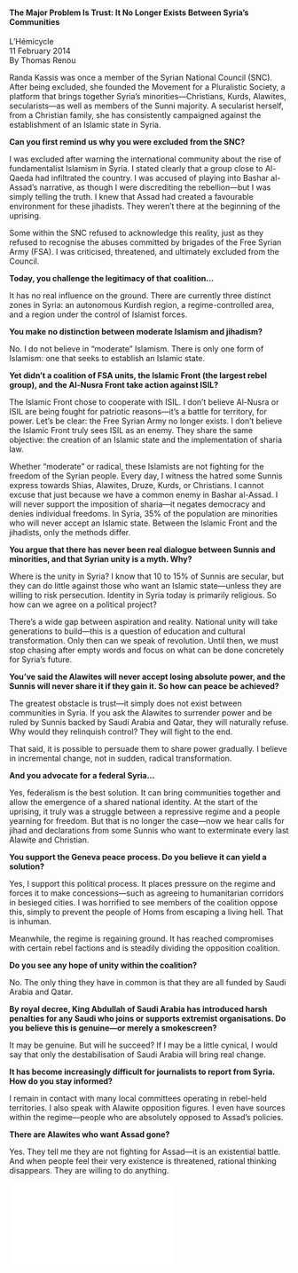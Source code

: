 <h4>The Major Problem Is Trust: It No Longer Exists Between Syria’s Communities</h4>

L’Hémicycle  
11 February 2014  
By Thomas Renou  

Randa Kassis was once a member of the Syrian National Council (SNC). After being excluded, she founded the Movement for a Pluralistic Society, a platform that brings together Syria’s minorities—Christians, Kurds, Alawites, secularists—as well as members of the Sunni majority. A secularist herself, from a Christian family, she has consistently campaigned against the establishment of an Islamic state in Syria.

<b>Can you first remind us why you were excluded from the SNC?</b>

I was excluded after warning the international community about the rise of fundamentalist Islamism in Syria. I stated clearly that a group close to Al-Qaeda had infiltrated the country. I was accused of playing into Bashar al-Assad’s narrative, as though I were discrediting the rebellion—but I was simply telling the truth. I knew that Assad had created a favourable environment for these jihadists. They weren’t there at the beginning of the uprising.

Some within the SNC refused to acknowledge this reality, just as they refused to recognise the abuses committed by brigades of the Free Syrian Army (FSA). I was criticised, threatened, and ultimately excluded from the Council.

<b>Today, you challenge the legitimacy of that coalition…</b>

It has no real influence on the ground. There are currently three distinct zones in Syria: an autonomous Kurdish region, a regime-controlled area, and a region under the control of Islamist forces.

<b>You make no distinction between moderate Islamism and jihadism?</b>

No. I do not believe in “moderate” Islamism. There is only one form of Islamism: one that seeks to establish an Islamic state.

<b>Yet didn’t a coalition of FSA units, the Islamic Front (the largest rebel group), and the Al-Nusra Front take action against ISIL?</b>

The Islamic Front chose to cooperate with ISIL. I don’t believe Al-Nusra or ISIL are being fought for patriotic reasons—it’s a battle for territory, for power. Let’s be clear: the Free Syrian Army no longer exists. I don’t believe the Islamic Front truly sees ISIL as an enemy. They share the same objective: the creation of an Islamic state and the implementation of sharia law.

Whether “moderate” or radical, these Islamists are not fighting for the freedom of the Syrian people. Every day, I witness the hatred some Sunnis express towards Shias, Alawites, Druze, Kurds, or Christians. I cannot excuse that just because we have a common enemy in Bashar al-Assad. I will never support the imposition of sharia—it negates democracy and denies individual freedoms. In Syria, 35% of the population are minorities who will never accept an Islamic state. Between the Islamic Front and the jihadists, only the methods differ.

<b>You argue that there has never been real dialogue between Sunnis and minorities, and that Syrian unity is a myth. Why?</b>

Where is the unity in Syria? I know that 10 to 15% of Sunnis are secular, but they can do little against those who want an Islamic state—unless they are willing to risk persecution. Identity in Syria today is primarily religious. So how can we agree on a political project?

There’s a wide gap between aspiration and reality. National unity will take generations to build—this is a question of education and cultural transformation. Only then can we speak of revolution. Until then, we must stop chasing after empty words and focus on what can be done concretely for Syria’s future.

<b>You’ve said the Alawites will never accept losing absolute power, and the Sunnis will never share it if they gain it. So how can peace be achieved?</b>

The greatest obstacle is trust—it simply does not exist between communities in Syria. If you ask the Alawites to surrender power and be ruled by Sunnis backed by Saudi Arabia and Qatar, they will naturally refuse. Why would they relinquish control? They will fight to the end.

That said, it is possible to persuade them to share power gradually. I believe in incremental change, not in sudden, radical transformation.

<b>And you advocate for a federal Syria…</b>

Yes, federalism is the best solution. It can bring communities together and allow the emergence of a shared national identity. At the start of the uprising, it truly was a struggle between a repressive regime and a people yearning for freedom. But that is no longer the case—now we hear calls for jihad and declarations from some Sunnis who want to exterminate every last Alawite and Christian.

<b>You support the Geneva peace process. Do you believe it can yield a solution?</b>

Yes, I support this political process. It places pressure on the regime and forces it to make concessions—such as agreeing to humanitarian corridors in besieged cities. I was horrified to see members of the coalition oppose this, simply to prevent the people of Homs from escaping a living hell. That is inhuman.

Meanwhile, the regime is regaining ground. It has reached compromises with certain rebel factions and is steadily dividing the opposition coalition.

<b>Do you see any hope of unity within the coalition?</b>

No. The only thing they have in common is that they are all funded by Saudi Arabia and Qatar.

<b>By royal decree, King Abdullah of Saudi Arabia has introduced harsh penalties for any Saudi who joins or supports extremist organisations. Do you believe this is genuine—or merely a smokescreen?</b>

It may be genuine. But will he succeed? If I may be a little cynical, I would say that only the destabilisation of Saudi Arabia will bring real change.

<b>It has become increasingly difficult for journalists to report from Syria. How do you stay informed?</b>

I remain in contact with many local committees operating in rebel-held territories. I also speak with Alawite opposition figures. I even have sources within the regime—people who are absolutely opposed to Assad’s policies.

<b>There are Alawites who want Assad gone?</b>

Yes. They tell me they are not fighting for Assad—it is an existential battle. And when people feel their very existence is threatened, rational thinking disappears. They are willing to do anything.


![](80-L_He%CC%81micycle.pdf)
<p></p>
